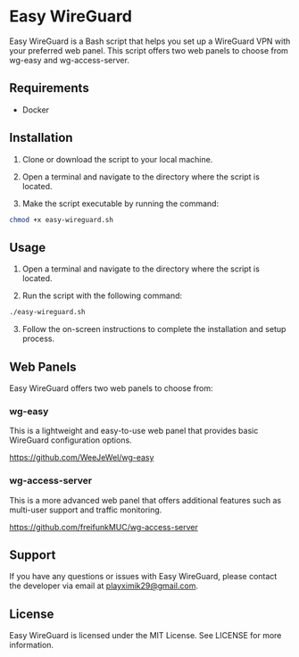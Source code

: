 
# Easy WireGuard

Easy WireGuard is a Bash script that helps you set up a WireGuard VPN with your preferred web panel. This script offers two web panels to choose from wg-easy and wg-access-server.

## Requirements

- Docker

## Installation

1. Clone or download the script to your local machine.

2. Open a terminal and navigate to the directory where the script is located.

3. Make the script executable by running the command:
```bash
chmod +x easy-wireguard.sh
```

## Usage

1. Open a terminal and navigate to the directory where the script is located.

2. Run the script with the following command:
```bash
./easy-wireguard.sh
```

3. Follow the on-screen instructions to complete the installation and setup process.

## Web Panels

Easy WireGuard offers two web panels to choose from:

### wg-easy

This is a lightweight and easy-to-use web panel that provides basic WireGuard configuration options.

https://github.com/WeeJeWel/wg-easy

### wg-access-server

This is a more advanced web panel that offers additional features such as multi-user support and traffic monitoring.

https://github.com/freifunkMUC/wg-access-server

## Support

If you have any questions or issues with Easy WireGuard, please contact the developer via email at playximik29@gmail.com.

## License

Easy WireGuard is licensed under the MIT License. See LICENSE for more information.

